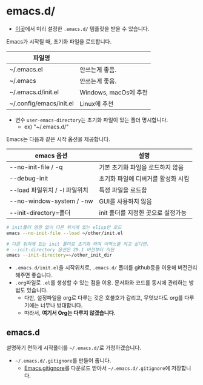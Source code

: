 # emacs.d/

- [이곳](https://github.com/lispkorea/template-emacs.d)에서 미리 설정한 `.emacs.d/` 템플릿을 받을 수 있습니다.

Emacs가 시작될 때, 초기화 파일을 로드합니다.

| 파일명                  |                       |
| ----------------------- | --------------------- |
| ~/.emacs.el             | 안쓰는게 좋음.        |
| ~/.emacs                | 안쓰는게 좋음.        |
| ~/.emacs.d/init.el      | Windows, macOs에 추천 |
| ~/.config/emacs/init.el | Linux에 추천          |

- 변수 `user-emacs-directory`는 초기화 파일이 있는 폴더 명시합니다.
  - ex) "~/.emacs.d/"

Emacs는 다음과 같은 시작 옵션을 제공합니다.

| emacs 옵션                    | 설명                               |
| ----------------------------- | ---------------------------------- |
| --no-init-file / -q           | 기본 초기화 파일을 로드하지 않음   |
| --debug-init                  | 초기화 파일에 디버거를 활성화 시킴 |
| --load 파일위치 / -l 파일위치 | 특정 파일을 로드함                 |
| --no-window-system / -nw      | GUI를 사용하지 않음                |
| --init-directory=폴더         | init 폴더를 지정한 곳으로 설정가능 |


```bash
# init폴더 영향 없이 다른 위치에 있는 elisp만 로드
emacs --no-init-file --load ~/other/init.el

# 다른 위치에 있는 init 폴더로 초기화 하며 이맥스를 켜고 싶다면.
# --init-directory 옵션은 29.1 버전부터 지원
emacs --init-directory=~/other_init_dir
```

- `.emacs.d/init.el`을 시작위치로, `.emacs.d/` 폴더를 github등을 이용해 버전관리해주면 좋습니다.
- `.org`파일로 `.el`를 생성할 수 있는 점을 이용. 문서화와 코드를 동시에 관리하는 방법도 있습니다.
  - 다만, 설정파일을 org로 다루는 것은 호불호가 갈리고, 무엇보다도 org를 다루기에는 너무나 방대합니다.
  - 따라서, **여기서 Org는 다루지 않겠습니다**.

## emacs.d

설명하기 편하게 시작폴더를 `~/.emacs.d/`로 가정하겠습니다.

- `~/.emacs.d/.gitignore`를 만들어 줍니다.
  - [Emacs.gitignore](https://github.com/github/gitignore/blob/main/Global/Emacs.gitignore)를 다운로드 받아서 `~/.emacs.d/.gitignore`에 저장합니다.
